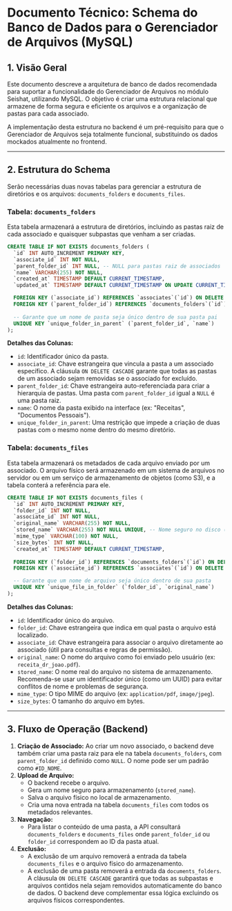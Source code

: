 # Documento Técnico: Schema do Banco de Dados para o Gerenciador de Arquivos (MySQL)

## 1. Visão Geral

Este documento descreve a arquitetura de banco de dados recomendada para suportar a funcionalidade do Gerenciador de Arquivos no módulo Seishat, utilizando MySQL. O objetivo é criar uma estrutura relacional que armazene de forma segura e eficiente os arquivos e a organização de pastas para cada associado.

A implementação desta estrutura no backend é um pré-requisito para que o Gerenciador de Arquivos seja totalmente funcional, substituindo os dados mockados atualmente no frontend.

---

## 2. Estrutura do Schema

Serão necessárias duas novas tabelas para gerenciar a estrutura de diretórios e os arquivos: `documents_folders` e `documents_files`.

### Tabela: `documents_folders`

Esta tabela armazenará a estrutura de diretórios, incluindo as pastas raiz de cada associado e quaisquer subpastas que venham a ser criadas.

```sql
CREATE TABLE IF NOT EXISTS documents_folders (
  `id` INT AUTO_INCREMENT PRIMARY KEY,
  `associate_id` INT NOT NULL,
  `parent_folder_id` INT NULL, -- NULL para pastas raiz de associados
  `name` VARCHAR(255) NOT NULL,
  `created_at` TIMESTAMP DEFAULT CURRENT_TIMESTAMP,
  `updated_at` TIMESTAMP DEFAULT CURRENT_TIMESTAMP ON UPDATE CURRENT_TIMESTAMP,

  FOREIGN KEY (`associate_id`) REFERENCES `associates`(`id`) ON DELETE CASCADE,
  FOREIGN KEY (`parent_folder_id`) REFERENCES `documents_folders`(`id`) ON DELETE CASCADE,
  
  -- Garante que um nome de pasta seja único dentro de sua pasta pai
  UNIQUE KEY `unique_folder_in_parent` (`parent_folder_id`, `name`)
);
```

**Detalhes das Colunas:**
-   `id`: Identificador único da pasta.
-   `associate_id`: Chave estrangeira que vincula a pasta a um associado específico. A cláusula `ON DELETE CASCADE` garante que todas as pastas de um associado sejam removidas se o associado for excluído.
-   `parent_folder_id`: Chave estrangeira auto-referenciada para criar a hierarquia de pastas. Uma pasta com `parent_folder_id` igual a `NULL` é uma pasta raiz.
-   `name`: O nome da pasta exibido na interface (ex: "Receitas", "Documentos Pessoais").
-   `unique_folder_in_parent`: Uma restrição que impede a criação de duas pastas com o mesmo nome dentro do mesmo diretório.

### Tabela: `documents_files`

Esta tabela armazenará os metadados de cada arquivo enviado por um associado. O arquivo físico será armazenado em um sistema de arquivos no servidor ou em um serviço de armazenamento de objetos (como S3), e a tabela conterá a referência para ele.

```sql
CREATE TABLE IF NOT EXISTS documents_files (
  `id` INT AUTO_INCREMENT PRIMARY KEY,
  `folder_id` INT NOT NULL,
  `associate_id` INT NOT NULL,
  `original_name` VARCHAR(255) NOT NULL,
  `stored_name` VARCHAR(255) NOT NULL UNIQUE, -- Nome seguro no disco (ex: UUID.pdf)
  `mime_type` VARCHAR(100) NOT NULL,
  `size_bytes` INT NOT NULL,
  `created_at` TIMESTAMP DEFAULT CURRENT_TIMESTAMP,
  
  FOREIGN KEY (`folder_id`) REFERENCES `documents_folders`(`id`) ON DELETE CASCADE,
  FOREIGN KEY (`associate_id`) REFERENCES `associates`(`id`) ON DELETE CASCADE,

  -- Garante que um nome de arquivo seja único dentro de sua pasta
  UNIQUE KEY `unique_file_in_folder` (`folder_id`, `original_name`)
);
```

**Detalhes das Colunas:**
-   `id`: Identificador único do arquivo.
-   `folder_id`: Chave estrangeira que indica em qual pasta o arquivo está localizado.
-   `associate_id`: Chave estrangeira para associar o arquivo diretamente ao associado (útil para consultas e regras de permissão).
-   `original_name`: O nome do arquivo como foi enviado pelo usuário (ex: `receita_dr_joao.pdf`).
-   `stored_name`: O nome real do arquivo no sistema de armazenamento. Recomenda-se usar um identificador único (como um UUID) para evitar conflitos de nome e problemas de segurança.
-   `mime_type`: O tipo MIME do arquivo (ex: `application/pdf`, `image/jpeg`).
-   `size_bytes`: O tamanho do arquivo em bytes.

---

## 3. Fluxo de Operação (Backend)

1.  **Criação de Associado:** Ao criar um novo associado, o backend deve também criar uma pasta raiz para ele na tabela `documents_folders`, com `parent_folder_id` definido como `NULL`. O nome pode ser um padrão como `#ID_NOME`.
2.  **Upload de Arquivo:**
    -   O backend recebe o arquivo.
    -   Gera um nome seguro para armazenamento (`stored_name`).
    -   Salva o arquivo físico no local de armazenamento.
    -   Cria uma nova entrada na tabela `documents_files` com todos os metadados relevantes.
3.  **Navegação:**
    -   Para listar o conteúdo de uma pasta, a API consultará `documents_folders` e `documents_files` onde `parent_folder_id` ou `folder_id` correspondem ao ID da pasta atual.
4.  **Exclusão:**
    -   A exclusão de um arquivo removerá a entrada da tabela `documents_files` e o arquivo físico do armazenamento.
    -   A exclusão de uma pasta removerá a entrada da `documents_folders`. A cláusula `ON DELETE CASCADE` garantirá que todas as subpastas e arquivos contidos nela sejam removidos automaticamente do banco de dados. O backend deve complementar essa lógica excluindo os arquivos físicos correspondentes.
